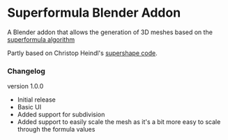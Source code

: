# Superformula Blender Addon

A Blender addon that allows the generation of 3D meshes based on the [superformula algorithm](https://en.wikipedia.org/wiki/Superformula)

Partly based on Christop Heindl's [supershape code](https://github.com/cheind/supershape).


### Changelog

 version 1.0.0

 * Initial release
 * Basic UI
 * Added support for subdivision
 * Added support to easily scale the mesh as it's a bit more easy to scale through the formula values
 